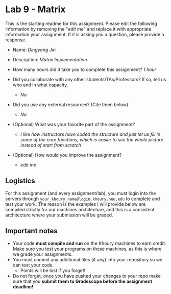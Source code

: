 # Lab 9 - Matrix

This is the starting readme for this assignment.  Please edit the following information by removing the "*edit me*" and replace it with appropriate information your assignment. If it is asking you a question, please provide a response.

- Name: *Dingyang Jin*

- Description: *Matrix Implementation*

- How many hours did it take you to complete this assignment? *1 hour*

- Did you collaborate with any other students/TAs/Professors? If so, tell us who and in what capacity.
  - *No*

- Did you use any external resources? (Cite them below)
  - *No*

- (Optional) What was your favorite part of the assignment? 

  - *I like how instructors have coded the structure and just let us fill in some of the core functions, which is easier to see the whole picture instead of start from scratch*

- (Optional) How would you improve the assignment? 
  - *edit me*

## Logistics

For this assignment (and every assignment/lab), you must login into the servers through `your_khoury_name@login.khoury.neu.edu` to complete and test your work. The reason is the examples I will provide below are compiled strictly for our machines architecture, and this is a consistent architecture where your submission will be graded.

## Important notes

* Your code **must compile and run** on the Khoury machines to earn credit. Make sure you test your programs on these machines, as this is where we grade your assignments.
* You must commit any additional files (if any) into your repository so we can test your code.
  * Points will be lost if you forget!
* Do not forget, once you have pushed your changes to your repo make sure that you **submit them to Gradescope before the assignment deadline!**

